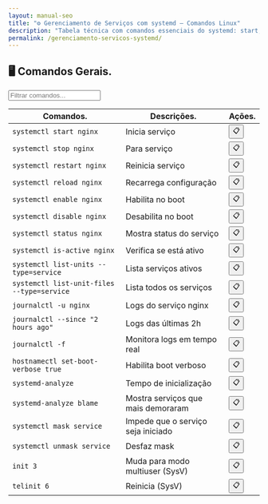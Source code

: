 ```yaml
---
layout: manual-seo
title: "⚙️ Gerenciamento de Serviços com systemd – Comandos Linux"
description: "Tabela técnica com comandos essenciais do systemd: start, stop, enable, status, journalctl e análise de boot. Copie e use no terminal."
permalink: /gerenciamento-servicos-systemd/
---
```


<section>


<h2>🖥 Comandos Gerais.</h2>


<input type="text" oninput="filtrarLinhas(this.value)" placeholder="Filtrar comandos...">
<script>
function filtrarLinhas(termo) {
  const linhas = document.querySelectorAll('tbody tr');
  linhas.forEach(linha => {
    linha.style.display = linha.textContent.toLowerCase().includes(termo.toLowerCase()) ? '' : 'none';
  });
}
</script>


<div class="table-container">
<table class="evergreen-table">
  <thead>
    <tr>
      <th>Comandos.</th>
      <th>Descrições.</th>
      <th>Ações.</th>
    </tr>
  </thead>
  <tbody>
    <tr>
      <td data-label="Comando"><code>systemctl start nginx</code></td>
      <td data-label="Descrição">Inicia serviço</td>
      <td data-label="Ação"><button class="copy-btn" data-command="systemctl start nginx">📋</button></td>
    </tr>
    <tr>
      <td data-label="Comando"><code>systemctl stop nginx</code></td>
      <td data-label="Descrição">Para serviço</td>
      <td data-label="Ação"><button class="copy-btn" data-command="systemctl stop nginx">📋</button></td>
    </tr>
    <tr>
      <td data-label="Comando"><code>systemctl restart nginx</code></td>
      <td data-label="Descrição">Reinicia serviço</td>
      <td data-label="Ação"><button class="copy-btn" data-command="systemctl restart nginx">📋</button></td>
    </tr>
    <tr>
      <td data-label="Comando"><code>systemctl reload nginx</code></td>
      <td data-label="Descrição">Recarrega configuração</td>
      <td data-label="Ação"><button class="copy-btn" data-command="systemctl reload nginx">📋</button></td>
    </tr>
    <tr>
      <td data-label="Comando"><code>systemctl enable nginx</code></td>
      <td data-label="Descrição">Habilita no boot</td>
      <td data-label="Ação"><button class="copy-btn" data-command="systemctl enable nginx">📋</button></td>
    </tr>
    <tr>
      <td data-label="Comando"><code>systemctl disable nginx</code></td>
      <td data-label="Descrição">Desabilita no boot</td>
      <td data-label="Ação"><button class="copy-btn" data-command="systemctl disable nginx">📋</button></td>
    </tr>
    <tr>
      <td data-label="Comando"><code>systemctl status nginx</code></td>
      <td data-label="Descrição">Mostra status do serviço</td>
      <td data-label="Ação"><button class="copy-btn" data-command="systemctl status nginx">📋</button></td>
    </tr>
    <tr>
      <td data-label="Comando"><code>systemctl is-active nginx</code></td>
      <td data-label="Descrição">Verifica se está ativo</td>
      <td data-label="Ação"><button class="copy-btn" data-command="systemctl is-active nginx">📋</button></td>
    </tr>
    <tr>
      <td data-label="Comando"><code>systemctl list-units --type=service</code></td>
      <td data-label="Descrição">Lista serviços ativos</td>
      <td data-label="Ação"><button class="copy-btn" data-command="systemctl list-units --type=service">📋</button></td>
    </tr>
    <tr>
      <td data-label="Comando"><code>systemctl list-unit-files --type=service</code></td>
      <td data-label="Descrição">Lista todos os serviços</td>
      <td data-label="Ação"><button class="copy-btn" data-command="systemctl list-unit-files --type=service">📋</button></td>
    </tr>
    <tr>
      <td data-label="Comando"><code>journalctl -u nginx</code></td>
      <td data-label="Descrição">Logs do serviço nginx</td>
      <td data-label="Ação"><button class="copy-btn" data-command="journalctl -u nginx">📋</button></td>
    </tr>
    <tr>
      <td data-label="Comando"><code>journalctl --since "2 hours ago"</code></td>
      <td data-label="Descrição">Logs das últimas 2h</td>
      <td data-label="Ação"><button class="copy-btn" data-command="journalctl --since &quot;2 hours ago&quot;">📋</button></td>
    </tr>
    <tr>
      <td data-label="Comando"><code>journalctl -f</code></td>
      <td data-label="Descrição">Monitora logs em tempo real</td>
      <td data-label="Ação"><button class="copy-btn" data-command="journalctl -f">📋</button></td>
    </tr>
    <tr>
      <td data-label="Comando"><code>hostnamectl set-boot-verbose true</code></td>
      <td data-label="Descrição">Habilita boot verboso</td>
      <td data-label="Ação"><button class="copy-btn" data-command="hostnamectl set-boot-verbose true">📋</button></td>
    </tr>
    <tr>
      <td data-label="Comando"><code>systemd-analyze</code></td>
      <td data-label="Descrição">Tempo de inicialização</td>
      <td data-label="Ação"><button class="copy-btn" data-command="systemd-analyze">📋</button></td>
    </tr>
    <tr>
      <td data-label="Comando"><code>systemd-analyze blame</code></td>
      <td data-label="Descrição">Mostra serviços que mais demoraram</td>
      <td data-label="Ação"><button class="copy-btn" data-command="systemd-analyze blame">📋</button></td>
    </tr>
    <tr>
      <td data-label="Comando"><code>systemctl mask service</code></td>
      <td data-label="Descrição">Impede que o serviço seja iniciado</td>
      <td data-label="Ação"><button class="copy-btn" data-command="systemctl mask service">📋</button></td>
    </tr>
    <tr>
      <td data-label="Comando"><code>systemctl unmask service</code></td>
      <td data-label="Descrição">Desfaz mask</td>
      <td data-label="Ação"><button class="copy-btn" data-command="systemctl unmask service">📋</button></td>
    </tr>
    <tr>
      <td data-label="Comando"><code>init 3</code></td>
      <td data-label="Descrição">Muda para modo multiuser (SysV)</td>
      <td data-label="Ação"><button class="copy-btn" data-command="init 3">📋</button></td>
    </tr>
    <tr>
      <td data-label="Comando"><code>telinit 6</code></td>
      <td data-label="Descrição">Reinicia (SysV)</td>
      <td data-label="Ação"><button class="copy-btn" data-command="telinit 6">📋</button></td>
    </tr>
  </tbody>
</table>
</div>





</section>




